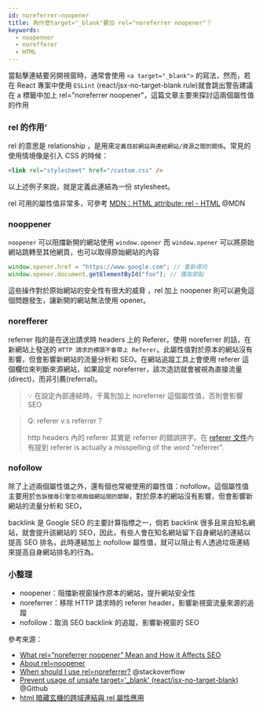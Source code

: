 ```yaml
---
id: noreferrer-noopener
title: 為什麼target="_blank"要加 rel="noreferrer noopener"？
keywords:
  - noopenner
  - norefferer
  - HTML
---
```


當點擊連結要另開視窗時，通常會使用 `<a target="_blank">` 的寫法，然而，若在 React 專案中使用 `ESLint` (react/jsx-no-target-blank rule)就會跳出警告建議在 a 標籤中加上 rel="noreferrer noopener"，這篇文章主要來探討這兩個屬性值的作用

### rel 的作用‘

rel 的意思是 relationship ，是用來`定義目前網站與連結網站/資源之間的關係`。常見的使用情境像是引入 CSS 的時候：

```html
<link rel="stylesheet" href="/custom.css" />
```

以上述例子來說，就是定義此連結為一份 stylesheet。

rel 可用的屬性值非常多，可參考 [MDN：HTML attribute: rel - HTML](https://developer.mozilla.org/en-US/docs/Web/HTML/Attributes/rel) @MDN

### nooppener

`noopener` 可以阻擋新開的網站使用 `window.opener`
而 `window.opener` 可以將原始網站跳轉至其他網頁，也可以取得原始網站的內容

```javascript
window.opener.href = "https://www.google.com"; // 重新導向
window.opener.document.getElementById("foo"); // 獲取節點
```

這些操作對於原始網站的安全性有很大的威脅 ，rel 加上 noopener 則可以避免這個問題發生，讓新開的網站無法使用 opener。

### norefferer

referrer 指的是在送出請求時 headers 上的 Referer。使用 noreferrer 的話，在新網站上發送的 `HTTP 請求的標頭不會帶上 Referer`。此屬性值對於原本的網站沒有影響，但會影響新網站的流量分析和 SEO。在網站追蹤工具上會使用 referer 這個欄位來判斷來源網站，如果設定 noreferrer，該次造訪就會被視為直接流量(direct)，而非引薦(referral)。

> 💡 在設定內部連結時，千萬別加上 noreferrer 這個屬性值，否則會影響 SEO

> Q: referer v.s referrer？
>
> http headers 內的 referer 其實是 referrer 的錯誤拼字。在 [referer 文件](https://developer.mozilla.org/en-US/docs/Web/HTTP/Headers/Referer)內有提到 referer is actually a misspelling of the word "referrer".

### nofollow

除了上述兩個屬性值之外，還有個也常被使用的屬性值：nofollow。這個屬性值主要用於`告訴搜尋引擎忽視兩個網站間的關聯`，對於原本的網站沒有影響，但會影響新網站的流量分析和 SEO，

backlink 是 Google SEO 的主要計算指標之一，倘若 backlink 很多且來自知名網站，就會提升該網站的 SEO，因此，有些人會在知名網站留下自身網站的連結以提高 SEO 排名，此時連結加上 nofollow 屬性值，就可以阻止有人透過垃圾連結來提高自身網站排名的行為。

### 小整理

- noopener：阻擋新視窗操作原本的網站，提升網站安全性
- noreferrer：移除 HTTP 請求時的 referer header，影響新視窗流量來源的追蹤
- nofollow：取消 SEO backlink 的追蹤，影響新視窗的 SEO

參考來源：

- [What rel=”noreferrer noopener” Mean and How it Affects SEO](https://www.reliablesoft.net/noreferrer-noopener/)
- [About rel=noopener](https://mathiasbynens.github.io/rel-noopener/)
- [When should I use rel=noreferrer?](https://stackoverflow.com/questions/50773152/when-should-i-use-rel-noreferrer) @stackoverflow
- [Prevent usage of unsafe target='\_blank' (react/jsx-no-target-blank)](https://github.com/yannickcr/eslint-plugin-react/blob/master/docs/rules/jsx-no-target-blank.md) @Github
- [html 暗藏玄機的跨域連結與 rel 屬性應用](https://vii120.coderbridge.io/2020/11/18/html-rel/)
